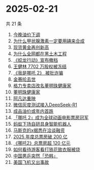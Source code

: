 # 2025-02-21

共 21 条

<!-- BEGIN -->
<!-- 最后更新时间 Fri Feb 21 2025 17:13:25 GMT+0800 (China Standard Time) -->

1. [今晚油价下调](https://www.zhihu.com/search?q=%E4%BB%8A%E6%99%9A%E6%B2%B9%E4%BB%B7%E4%B8%8B%E8%B0%83)
1. [为什么甲状腺激素一定要用碘来合成](https://www.zhihu.com/search?q=%E4%B8%BA%E4%BB%80%E4%B9%88%E7%94%B2%E7%8A%B6%E8%85%BA%E6%BF%80%E7%B4%A0%E4%B8%80%E5%AE%9A%E8%A6%81%E7%94%A8%E7%A2%98%E6%9D%A5%E5%90%88%E6%88%90)
1. [现货黄金再创新高](https://www.zhihu.com/search?q=%E7%8E%B0%E8%B4%A7%E9%BB%84%E9%87%91%E5%86%8D%E5%88%9B%E6%96%B0%E9%AB%98)
1. [为什么全网都在黑土木工程](https://www.zhihu.com/search?q=%E4%B8%BA%E4%BB%80%E4%B9%88%E5%85%A8%E7%BD%91%E9%83%BD%E5%9C%A8%E9%BB%91%E5%9C%9F%E6%9C%A8%E5%B7%A5%E7%A8%8B)
1. [《蛟龙行动》宣布撤档](https://www.zhihu.com/search?q=%E3%80%8A%E8%9B%9F%E9%BE%99%E8%A1%8C%E5%8A%A8%E3%80%8B%E5%AE%A3%E5%B8%83%E6%92%A4%E6%A1%A3)
1. [王健林 7702 万股权被冻结](https://www.zhihu.com/search?q=%E7%8E%8B%E5%81%A5%E6%9E%97%207702%20%E4%B8%87%E8%82%A1%E6%9D%83%E8%A2%AB%E5%86%BB%E7%BB%93)
1. [《我是哪吒 2》 被批诈骗](https://www.zhihu.com/search?q=%E3%80%8A%E6%88%91%E6%98%AF%E5%93%AA%E5%90%92%202%E3%80%8B%20%E8%A2%AB%E6%89%B9%E8%AF%88%E9%AA%97)
1. [金赛纶去世](https://www.zhihu.com/search?q=%E9%87%91%E8%B5%9B%E7%BA%B6%E5%8E%BB%E4%B8%96)
1. [格力专卖店改名董明珠健康家](https://www.zhihu.com/search?q=%E6%A0%BC%E5%8A%9B%E4%B8%93%E5%8D%96%E5%BA%97%E6%94%B9%E5%90%8D%E8%91%A3%E6%98%8E%E7%8F%A0%E5%81%A5%E5%BA%B7%E5%AE%B6)
1. [董明珠健康家](https://www.zhihu.com/search?q=%E8%91%A3%E6%98%8E%E7%8F%A0%E5%81%A5%E5%BA%B7%E5%AE%B6)
1. [阿凡达重映](https://www.zhihu.com/search?q=%E9%98%BF%E5%87%A1%E8%BE%BE%E9%87%8D%E6%98%A0)
1. [微信灰度测试接入DeepSeek-R1](https://www.zhihu.com/search?q=%E5%BE%AE%E4%BF%A1%E7%81%B0%E5%BA%A6%E6%B5%8B%E8%AF%95%E6%8E%A5%E5%85%A5DeepSeek-R1)
1. [成品油价或年内首跌](https://www.zhihu.com/search?q=%E6%88%90%E5%93%81%E6%B2%B9%E4%BB%B7%E6%88%96%E5%B9%B4%E5%86%85%E9%A6%96%E8%B7%8C)
1. [「哪吒 2」成为全球动画电影票房冠军](https://www.zhihu.com/search?q=%E3%80%8C%E5%93%AA%E5%90%92%202%E3%80%8D%E6%88%90%E4%B8%BA%E5%85%A8%E7%90%83%E5%8A%A8%E7%94%BB%E7%94%B5%E5%BD%B1%E7%A5%A8%E6%88%BF%E5%86%A0%E5%86%9B)
1. [蚂蚁下场自研具身智能机器人](https://www.zhihu.com/search?q=%E8%9A%82%E8%9A%81%E4%B8%8B%E5%9C%BA%E8%87%AA%E7%A0%94%E5%85%B7%E8%BA%AB%E6%99%BA%E8%83%BD%E6%9C%BA%E5%99%A8%E4%BA%BA)
1. [马斯克的x据悉在洽谈融资](https://www.zhihu.com/search?q=%E9%A9%AC%E6%96%AF%E5%85%8B%E7%9A%84x%E6%8D%AE%E6%82%89%E5%9C%A8%E6%B4%BD%E8%B0%88%E8%9E%8D%E8%B5%84)
1. [2025 年度总票房破 200 亿](https://www.zhihu.com/search?q=2025%20%E5%B9%B4%E5%BA%A6%E6%80%BB%E7%A5%A8%E6%88%BF%E7%A0%B4%20200%20%E4%BA%BF)
1. [《哪吒2》总票房超 120 亿元](https://www.zhihu.com/search?q=%E3%80%8A%E5%93%AA%E5%90%922%E3%80%8B%E6%80%BB%E7%A5%A8%E6%88%BF%E8%B6%85%20120%20%E4%BA%BF%E5%85%83)
1. [如何看待游客看打铁花致衣服被烧](https://www.zhihu.com/search?q=%E5%A6%82%E4%BD%95%E7%9C%8B%E5%BE%85%E6%B8%B8%E5%AE%A2%E7%9C%8B%E6%89%93%E9%93%81%E8%8A%B1%E8%87%B4%E8%A1%A3%E6%9C%8D%E8%A2%AB%E7%83%A7)
1. [中国男乒突然「恐韩」](https://www.zhihu.com/search?q=%E4%B8%AD%E5%9B%BD%E7%94%B7%E4%B9%92%E7%AA%81%E7%84%B6%E3%80%8C%E6%81%90%E9%9F%A9%E3%80%8D)
1. [美国飞机又出事故](https://www.zhihu.com/search?q=%E7%BE%8E%E5%9B%BD%E9%A3%9E%E6%9C%BA%E5%8F%88%E5%87%BA%E4%BA%8B%E6%95%85)

<!-- END -->
